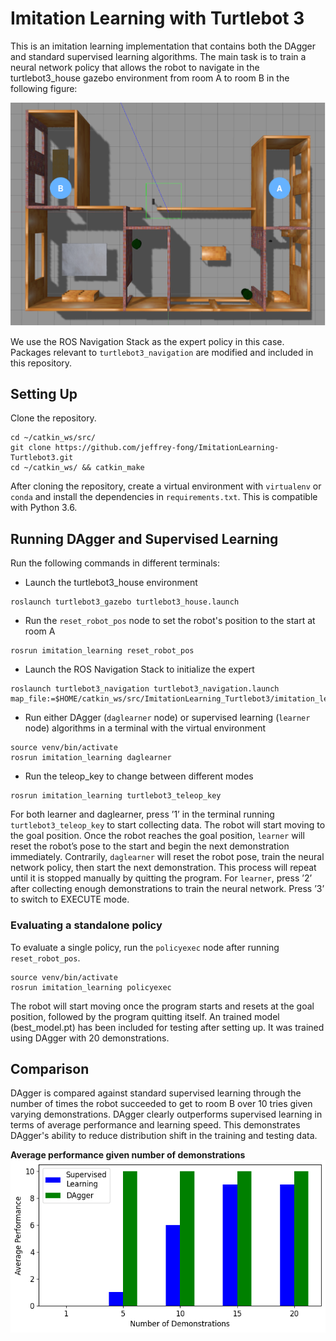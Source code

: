 # Imitation Learning with Turtlebot 3
This is an imitation learning implementation that contains both the DAgger and standard supervised learning algorithms. The main task is to train a neural network policy that allows the robot to navigate in the turtlebot3_house gazebo environment from room A to room B in the following figure:

![Image of environment](house.png)

We use the ROS Navigation Stack as the expert policy in this case. Packages relevant to `turtlebot3_navigation` are modified and included in this repository.

## Setting Up
Clone the repository.
```
cd ~/catkin_ws/src/
git clone https://github.com/jeffrey-fong/ImitationLearning-Turtlebot3.git
cd ~/catkin_ws/ && catkin_make
```
After cloning the repository, create a virtual environment with `virtualenv` or `conda` and install the dependencies in `requirements.txt`. This is compatible with Python 3.6.

## Running DAgger and Supervised Learning
Run the following commands in different terminals:
* Launch the turtlebot3_house environment
```
roslaunch turtlebot3_gazebo turtlebot3_house.launch
```
* Run the `reset_robot_pos` node to set the robot's position to the start at room A
```
rosrun imitation_learning reset_robot_pos
```
* Launch the ROS Navigation Stack to initialize the expert
```
roslaunch turtlebot3_navigation turtlebot3_navigation.launch map_file:=$HOME/catkin_ws/src/ImitationLearning_Turtlebot3/imitation_learning/house_map.yaml
```
* Run either DAgger (`daglearner` node) or supervised learning (`learner` node) algorithms in a terminal with the virtual environment
```
source venv/bin/activate
rosrun imitation_learning daglearner
```
* Run the teleop_key to change between different modes
```
rosrun imitation_learning turtlebot3_teleop_key
```
For both learner and daglearner, press ’1’ in the terminal running `turtlebot3_teleop_key` to start collecting data. The robot will start moving to the goal position. Once the robot reaches the goal position, `learner` will reset the robot’s pose to the start and begin the next demonstration immediately. Contrarily, `daglearner` will reset the robot pose, train the neural network policy, then start the next demonstration. This process will repeat until it is stopped manually by quitting the program. For `learner`, press ’2’ after collecting enough demonstrations to train the neural network. Press ’3’ to switch to EXECUTE mode.

### Evaluating a standalone policy
To evaluate a single policy, run the `policyexec` node after running `reset_robot_pos`.
```
source venv/bin/activate
rosrun imitation_learning policyexec
```
The robot will start moving once the program starts and resets at the goal position, followed by the program quitting itself. An trained model (best_model.pt) has been included for testing after setting up. It was trained using DAgger with 20 demonstrations.

## Comparison
DAgger is compared against standard supervised learning through the number of times the robot succeeded to get to room B over 10 tries given varying demonstrations. DAgger clearly outperforms supervised learning in terms of average performance and learning speed. This demonstrates DAgger's ability to reduce distribution shift in the training and testing data.

**Average performance given number of demonstrations**
![Average performance comparison](fig.png)

